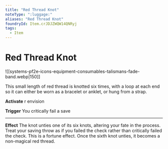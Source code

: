 ```yaml
---
title: "Red Thread Knot"
noteType: ":luggage:"
aliases: "Red Thread Knot"
foundryId: Item.crJDJZWQW14QNRyj
tags:
  - Item
---
```


# Red Thread Knot
![[systems-pf2e-icons-equipment-consumables-talismans-fade-band.webp|150]]

This small length of red thread is knotted six times, with a loop at each end so it can either be worn as a bracelet or anklet, or hung from a strap.

**Activate** r envision

**Trigger** You critically fail a save

* * *

**Effect** The knot unties one of its six knots, altering your fate in the process. Treat your saving throw as if you failed the check rather than critically failed the check. This is a fortune effect. Once the sixth knot unties, it becomes a non-magical red thread.
